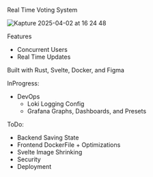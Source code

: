 Real Time Voting System

![Kapture 2025-04-02 at 16 24 48](https://github.com/user-attachments/assets/272699fe-cb1c-4ed8-a3bf-99253d3a283f)

Features
- Concurrent Users
- Real Time Updates

Built with Rust, Svelte, Docker, and Figma

InProgress:
- DevOps
  - Loki Logging Config
  - Grafana Graphs, Dashboards, and Presets

ToDo:
- Backend Saving State
- Frontend DockerFile + Optimizations
- Svelte Image Shrinking
- Security
- Deployment
